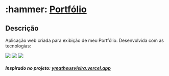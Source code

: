 <h1>:hammer: <a href="https://rubens-costa.vercel.app/"> Portfólio </a></h1>
</div>

<h2> Descrição</h2>
<p>Aplicação web criada para exibição de meu Portfólio. Desenvolvida com as tecnologias:</p>

<div style="display: inline_block">

<img src="https://img.shields.io/badge/html5-%23E34F26.svg?style=for-the-badge&logo=html5&logoColor=white" />
<img src="https://img.shields.io/badge/css3-%231572B6.svg?style=for-the-badge&logo=css3&logoColor=white" />
<img src="https://img.shields.io/badge/javascript-%23323330.svg?style=for-the-badge&logo=javascript&logoColor=%23F7DF1E" />
</div>

<h5> Inspirado no projeto: <a href="ymatheusvieira.vercel.app/"> ymatheusvieira.vercel.app </a> </h5>
